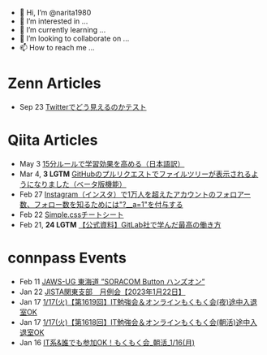 - 👋 Hi, I’m @narita1980
- 👀 I’m interested in ...
- 🌱 I’m currently learning ...
- 💞️ I’m looking to collaborate on ...
- 📫 How to reach me ...

# Zenn Articles

<!-- profile updater begin: zenn -->
- Sep 23 [Twitterでどう見えるのかテスト](https://zenn.dev/narita1980/articles/cbb21f8d7f785752d6ac)
<!-- profile updater end: zenn -->

# Qiita Articles

<!-- profile updater begin: qiita -->
- May 3 [15分ルールで学習効果を高める（日本語訳）](https://qiita.com/narita1980/items/d0ad5246344fc6e4380f)
- Mar 4, **3 LGTM** [GitHubのプルリクエストでファイルツリーが表示されるようになりました（ベータ版機能）](https://qiita.com/narita1980/items/bee2c5232342a51e0415)
- Feb 27 [Instagram（インスタ）で1万人を超えたアカウントのフォロアー数、フォロー数を知るためには"?__a=1"を付与する](https://qiita.com/narita1980/items/630b7014fa893461b991)
- Feb 22 [Simple.cssチートシート](https://qiita.com/narita1980/items/fd2ccf0e91944aab9fd5)
- Feb 21, **24 LGTM** [【公式資料】GitLab社で学んだ最高の働き方](https://qiita.com/narita1980/items/d7d142c2bb6312cb9ad6)
<!-- profile updater end: qiita -->

# connpass Events

<!-- profile updater begin: connpass -->
- Feb 11 [JAWS-UG 東海道 ”SORACOM Button ハンズオン”](https://jaws-ug-tokaido.connpass.com/event/271449/)
- Jan 22 [JISTA関東支部　月例会【2023年1月22日】](https://jista-kanto.connpass.com/event/269944/)
- Jan 17 [1/17(火)【第1619回】IT勉強会＆オンラインもくもく会(夜)途中入退室OK](https://no-genre-mokumoku.connpass.com/event/271587/)
- Jan 17 [1/17(火)【第1618回】IT勉強会＆オンラインもくもく会(朝活)途中入退室OK](https://no-genre-mokumoku.connpass.com/event/271586/)
- Jan 16 [IT系&誰でも参加OK！もくもく会_朝活_1/16(月)](https://morimori.connpass.com/event/271591/)
<!-- profile updater end: connpass -->

<!---
narita1980/narita1980 is a ✨ special ✨ repository because its `README.md` (this file) appears on your GitHub profile.
You can click the Preview link to take a look at your changes.
--->
